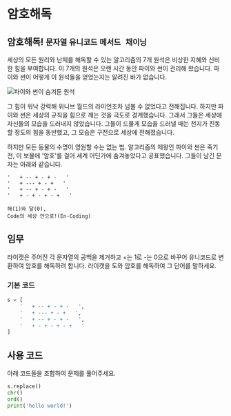 # 암호해독

## 암호해독! `문자열` `유니코드` `메서드 채이닝`

세상의 모든 원리와 난제를 해독할 수 있는 알고리즘의 7개 원석은 비상한 지혜와 신비한 힘을 부여합니다. 이 7개의 원석은 오랜 시간 동안 파이와 썬이 관리해 왔습니다. 파이와 썬이 어떻게 이 원석들을 얻었는지는 알려진 바가 없습니다.

![파이와 썬이 숨겨둔 원석](./13.png)

그 힘이 워낙 강력해 위니브 월드의 라이언조차 넘볼 수 없었다고 전해집니다. 하지만 파이와 썬은 세상의 규칙을 힘으로 깨는 것을 극도로 경계했습니다. 그래서 그들은 세상에 자신들의 모습을 드러내지 않았습니다. 그들이 드물게 모습을 드러낼 때는 천지가 진동할 정도의 힘을 동반했고, 그 모습은 구전으로 세상에 전해졌습니다.

하지만 모든 동물의 수명이 영원할 수는 없는 법. 알고리즘의 제왕인 파이와 썬은 죽기 전, 이 보물에 '암호'를 걸어 세계 어딘가에 숨겨놓았다고 공표했습니다. 그들이 남긴 문자는 아래와 같습니다.

```text
'   + -- + - + -   '
'   + --- + - +   '
'   + -- + - + -   '
'   + - + - + - +   '

해(1)와 달(0),
Code의 세상 안으로!(En-Coding)
```


## 임무

라이캣은 주어진 각 문자열의 공백을 제거하고 +는 1로 -는 0으로 바꾸어 유니코드로 변환하여 암호를 해독하려 합니다. 라이캣을 도와 암호를 해독하여 그 단어를 말하세요.

### 기본 코드

```python
s = [
    '   + -- + - + -   ',
    '   + --- + - +   ',
    '   + -- + - + -   ',
    '   + - + - + - +   '
]
```

## 사용 코드
아래 코드들을 조합하여 문제를 풀어주세요.
```python
s.replace()
chr()
ord()
print('hello world!')
```